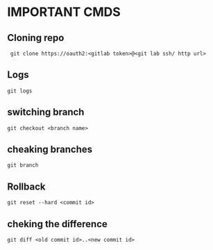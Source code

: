 # IMPORTANT CMDS

## Cloning repo
```
 git clone https://oauth2:<gitlab token>@<git lab ssh/ http url>
```

## Logs
```
git logs 
```

## switching branch
```
git checkout <branch name>
```

## cheaking branches
```
git branch
```

## Rollback
```
git reset --hard <commit id>
```

## cheking the difference 
```
git diff <old commit id>..<new commit id>
```
